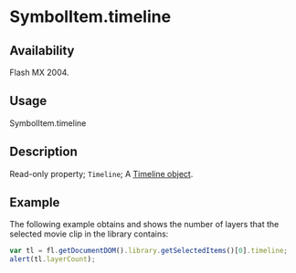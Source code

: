 # SymbolItem.timeline

## Availability

Flash MX 2004.

## Usage

SymbolItem.timeline

## Description

Read-only property; `Timeline`; A [Timeline object](../Timeline_object/Timeline_summary.md).

## Example

The following example obtains and shows the number of layers that the selected movie clip in the library contains:

```javascript
var tl = fl.getDocumentDOM().library.getSelectedItems()[0].timeline;
alert(tl.layerCount);
```
